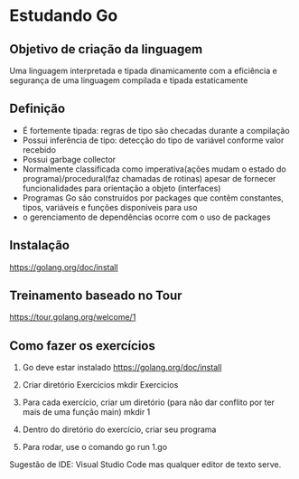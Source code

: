 # Estudando Go

## Objetivo de criação da linguagem
Uma linguagem interpretada e tipada dinamicamente com a eficiência e segurança de uma linguagem compilada e tipada estaticamente

## Definição
- É fortemente tipada: regras de tipo são checadas durante a compilação
- Possui inferência de tipo: detecção do tipo de variável conforme valor recebido
- Possui garbage collector
- Normalmente classificada como imperativa(ações mudam o estado do programa)/procedural(faz chamadas de rotinas) apesar de fornecer funcionalidades para orientação a objeto (interfaces)
- Programas Go são construídos por packages que contêm constantes, tipos, variáveis e funções disponíveis para uso
- o gerenciamento de dependências ocorre com o uso de packages

## Instalação 
https://golang.org/doc/install

## Treinamento baseado no Tour
https://tour.golang.org/welcome/1

## Como fazer os exercícios
1) Go deve estar instalado
https://golang.org/doc/install

2) Criar diretório Exercicios
mkdir Exercicios

3) Para cada exercício, criar um diretório (para não dar conflito por ter mais de uma função main)
mkdir 1

4) Dentro do diretório do exercício, criar seu programa

5) Para rodar, use o comando
go run 1.go

Sugestão de IDE: Visual Studio Code mas qualquer editor de texto serve.

